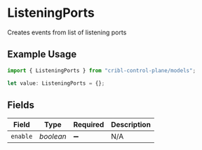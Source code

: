 # ListeningPorts

Creates events from list of listening ports

## Example Usage

```typescript
import { ListeningPorts } from "cribl-control-plane/models";

let value: ListeningPorts = {};
```

## Fields

| Field              | Type               | Required           | Description        |
| ------------------ | ------------------ | ------------------ | ------------------ |
| `enable`           | *boolean*          | :heavy_minus_sign: | N/A                |